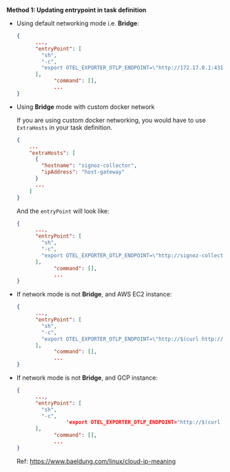 **Method 1: Updating entrypoint in task definition**

- Using default networking mode i.e. **Bridge**:
    
    ```json
    {
          ...,
          "entryPoint": [
            "sh",
            "-c",
            "export OTEL_EXPORTER_OTLP_ENDPOINT=\"http://172.17.0.1:4317\"; <Application Startup Commands>"
          ],
    			"command": [],
    			...
    }
    ```
    
- Using **Bridge** mode with custom docker network
    
    If you are using custom docker networking, you would have to use `ExtraHosts` in your task definition. 
    
    ```json
    {
        ...
        "extraHosts": [
          {
            "hostname": "signoz-collector",
            "ipAddress": "host-gateway"
          }
          ...
        ]
    }
    ```
    
    And the `entryPoint` will look like:
    
    ```json
    {
          ...,
          "entryPoint": [
            "sh",
            "-c",
            "export OTEL_EXPORTER_OTLP_ENDPOINT=\"http://signoz-collector:4317\"; <Application Startup Commands>"
          ],
    			"command": [],
    			...
    }
    ```
    
- If network mode is not **Bridge**, and AWS EC2 instance:
    
    ```json
    {
          ...,
          "entryPoint": [
            "sh",
            "-c",
            "export OTEL_EXPORTER_OTLP_ENDPOINT=\"http://$(curl http://169.254.169.254/latest/meta-data/local-ipv4):4317\"; <Application Startup Commands>"
          ],
    			"command": [],
    			...
    }
    ```
    
- If network mode is not **Bridge**, and GCP instance:
    
    ```json
    {
          ...,
          "entryPoint": [
            "sh",
            "-c",
    				'export OTEL_EXPORTER_OTLP_ENDPOINT="http://$(curl "http://169.254.169.254/computeMetadata/v1/instance/network-interfaces/0/ip?recursive=true&alt=text" -H "Metadata-Flavor: Google"):4317"; <Application Startup Commands>'
          ],
    			"command": [],
    			...
    }
    ```
    
    Ref: https://www.baeldung.com/linux/cloud-ip-meaning
